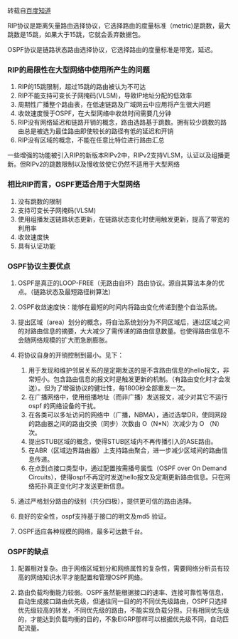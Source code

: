 转载自[百度知道](https://zhidao.baidu.com/question/34178430.html)

RIP协议是距离矢量路由选择协议，它选择路由的度量标准（metric)是跳数，最大跳数是15跳，如果大于15跳，它就会丢弃数据包。 

OSPF协议是链路状态路由选择协议，它选择路由的度量标准是带宽，延迟。 

### RIP的局限性在大型网络中使用所产生的问题

1. RIP的15跳限制，超过15跳的路由被认为不可达
2. RIP不能支持可变长子网掩码(VLSM)，导致IP地址分配的低效率
3. 周期性广播整个路由表，在低速链路及广域网云中应用将产生很大问题
4. 收敛速度慢于OSPF，在大型网络中收敛时间需要几分钟
5. RIP没有网络延迟和链路开销的概念，路由选路基于跳数。拥有较少跳数的路由总是被选为最佳路由即使较长的路径有低的延迟和开销
6. RIP没有区域的概念，不能在任意比特位进行路由汇总
    
一些增强的功能被引入RIP的新版本RIPv2中，RIPv2支持VLSM，认证以及组播更新。但RIPv2的跳数限制以及慢收敛使它仍然不适用于大型网络

### 相比RIP而言，OSPF更适合用于大型网络

1. 没有跳数的限制
2. 支持可变长子网掩码(VLSM)
3. 使用组播发送链路状态更新，在链路状态变化时使用触发更新，提高了带宽的利用率
4. 收敛速度快
5. 具有认证功能

### OSPF协议主要优点

1. OSPF是真正的LOOP-FREE（无路由自环）路由协议。源自其算法本身的优点。（链路状态及最短路径树算法）
2. OSPF收敛速度快：能够在最短的时间内将路由变化传递到整个自治系统。
3. 提出区域（area）划分的概念，将自治系统划分为不同区域后，通过区域之间的对路由信息的摘要，大大减少了需传递的路由信息数量。也使得路由信息不会随网络规模的扩大而急剧膨胀。
4. 将协议自身的开销控制到最小。见下：
    1. 用于发现和维护邻居关系的是定期发送的是不含路由信息的hello报文，非常短小。包含路由信息的报文时是触发更新的机制。（有路由变化时才会发送）。但为了增强协议的健壮性，每1800秒全部重发一次。
    2. 在广播网络中，使用组播地址（而非广播）发送报文，减少对其它不运行ospf 的网络设备的干扰。
    3. 在各类可以多址访问的网络中（广播，NBMA），通过选举DR，使同网段的路由器之间的路由交换（同步）次数由 O（N*N）次减少为 O （N）次。
    4. 提出STUB区域的概念，使得STUB区域内不再传播引入的ASE路由。
    5. 在ABR（区域边界路由器）上支持路由聚合，进一步减少区域间的路由信息传递。
    6. 在点到点接口类型中，通过配置按需播号属性（OSPF over On Demand Circuits），使得ospf不再定时发送hello报文及定期更新路由信息。只在网络拓扑真正变化时才发送更新信息。

5. 通过严格划分路由的级别（共分四极），提供更可信的路由选择。
6. 良好的安全性，ospf支持基于接口的明文及md5 验证。
7. OSPF适应各种规模的网络，最多可达数千台。

### OSPF的缺点

1. 配置相对复杂。由于网络区域划分和网络属性的复杂性，需要网络分析员有较高的网络知识水平才能配置和管理OSPF网络。

2. 路由负载均衡能力较弱。OSPF虽然能根据接口的速率、连接可靠性等信息，自动生成接口路由优先级，但通往同一目的的不同优先级路由，OSPF只选择优先级较高的转发，不同优先级的路由，不能实现负载分担。只有相同优先级的，才能达到负载均衡的目的，不象EIGRP那样可以根据优先级不同，自动匹配流量。
